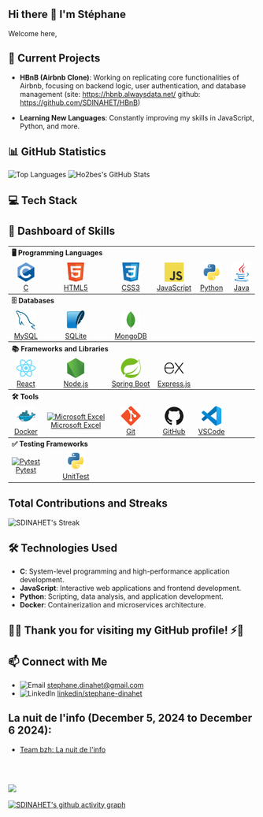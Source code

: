 ## Hi there 👋 I'm Stéphane

<!-- ![Visits](https://img.shields.io/badge/visits-123-blue?style=for-the-badge) -->

Welcome here,
<!--
**SDINAHET/SDINAHET** is a ✨ _special_ ✨ repository because its `README.md` (this file) appears on your GitHub profile.

Here are some ideas to get you started:

- 🔭 I’m currently working on ...
- 🌱 I’m currently learning ...
- 👯 I’m looking to collaborate on ...
- 🤔 I’m looking for help with ...
- 💬 Ask me about ...
- 📫 How to reach me: ...
- 😄 Pronouns: ...
- ⚡ Fun fact: ...
-->

## 🚀 Current Projects
- **HBnB (Airbnb Clone)**: Working on replicating core functionalities of Airbnb, focusing on backend logic, user authentication, and database management (site: https://hbnb.alwaysdata.net/ github: https://github.com/SDINAHET/HBnB)

<!-- -site: https://hbnb.alwaysdata.net/ github: https://github.com/SDINAHET/HBnB -->

- **Learning New Languages**: Constantly improving my skills in JavaScript, Python, and more.


## 📊 GitHub Statistics
![Top Languages](https://github-readme-stats.vercel.app/api/top-langs/?username=SDINAHET&layout=compact&theme=dark)
![Ho2bes's GitHub Stats](https://github-readme-stats.vercel.app/api?username=SDINAHET&show_icons=true&hide_title=true&count_private=true&hide=prs&theme=dark)


<!--
![Contribution Graph](https://github-contribution-graph.ez4o.com/?username=SDINAHET&theme=dark)
-->

## 💻 Tech Stack

<!-- ![C](https://img.shields.io/badge/C-00599C?style=for-the-badge&logo=c&logoColor=white)
![HTML5](https://img.shields.io/badge/html5%20-%23E34F26.svg?&style=for-the-badge&logo=html5&logoColor=white)
![CSS3](https://img.shields.io/badge/css3-%231572B6.svg?&style=for-the-badge&logo=css3&logoColor=white)
![JavaScript](https://img.shields.io/badge/javascript-%23323330.svg?style=for-the-badge&logo=javascript&logoColor=%23F7DF1E)
![Python](https://img.shields.io/badge/python-3670A0?style=for-the-badge&logo=python&logoColor=ffdd54)
![Git](https://img.shields.io/badge/git%20-%23F05033.svg?&style=for-the-badge&logo=git&logoColor=white)
![MySQL](https://img.shields.io/badge/mysql-%2300f.svg?&style=for-the-badge&logo=mysql&logoColor=white)
![SQLite](https://img.shields.io/badge/sqlite-%2307405e.svg?&style=for-the-badge&logo=sqlite&logoColor=white)
![Node.js](https://img.shields.io/badge/node.js-6DA55F?style=for-the-badge&logo=node.js&logoColor=white)
![MongoDB](https://img.shields.io/badge/MongoDB-%234ea94b.svg?&style=for-the-badge&logo=mongodb&logoColor=white)
![Docker](https://img.shields.io/badge/Docker-2496ED?style=for-the-badge&logo=docker&logoColor=white)
![Java](https://img.shields.io/badge/Java-007396?style=for-the-badge&logo=java&logoColor=white)
![Spring Boot](https://img.shields.io/badge/Spring_Boot-6DB33F?style=for-the-badge&logo=springboot&logoColor=white)
![React](https://img.shields.io/badge/react-%2320232a.svg?style=for-the-badge&logo=react&logoColor=%2361DAFB)
![Excel](https://img.shields.io/badge/Microsoft%20Excel-%23319733.svg?style=for-the-badge&logo=microsoft-excel&logoColor=white)
![VBA](https://img.shields.io/badge/VBA-%23007ACC.svg?style=for-the-badge&logo=visual-studio&logoColor=white)
![VS Code](https://img.shields.io/badge/VSCode-007ACC?style=for-the-badge&logo=visual-studio-code&logoColor=white)


<!-- ### Programming Languages:
- ![C](https://img.shields.io/badge/C-00599C?style=for-the-badge&logo=c&logoColor=white)
- ![HTML5](https://img.shields.io/badge/html5%20-%23E34F26.svg?&style=for-the-badge&logo=html5&logoColor=white)
- ![CSS3](https://img.shields.io/badge/css3-%231572B6.svg?&style=for-the-badge&logo=css3&logoColor=white)
- ![JavaScript](https://img.shields.io/badge/javascript-%23323330.svg?style=for-the-badge&logo=javascript&logoColor=%23F7DF1E)
- ![Python](https://img.shields.io/badge/python-3670A0?style=for-the-badge&logo=python&logoColor=ffdd54)
- ![Java](https://img.shields.io/badge/Java-%23007396.svg?style=for-the-badge&logo=java&logoColor=white&logo=coffeescript)
### Version Control:
- ![Git](https://img.shields.io/badge/git%20-%23F05033.svg?&style=for-the-badge&logo=git&logoColor=white)
### Databases:
- ![MySQL](https://img.shields.io/badge/mysql-%2300f.svg?&style=for-the-badge&logo=mysql&logoColor=white)
- ![SQLite](https://img.shields.io/badge/SQLite-%2307405e.svg?&style=for-the-badge&logo=sqlite&logoColor=white)
### Frameworks and Libraries:
- ![Node.js](https://img.shields.io/badge/node.js-6DA55F?style=for-the-badge&logo=node.js&logoColor=white)
- ![Spring Boot](https://img.shields.io/badge/Spring_Boot-6DB33F?style=for-the-badge&logo=springboot&logoColor=white)
- ![React](https://img.shields.io/badge/react-%2320232a.svg?style=for-the-badge&logo=react&logoColor=%2361DAFB)
### Tools:
- ![Docker](https://img.shields.io/badge/Docker-2496ED?style=for-the-badge&logo=docker&logoColor=white)
- ![Microsoft Excel](https://img.shields.io/badge/Microsoft%20Excel-%23319733.svg?style=for-the-badge&logo=microsoft-excel&logoColor=white)
- ![VBA](https://img.shields.io/badge/VBA-%23007ACC.svg?style=for-the-badge&logo=visualstudio&logoColor=white)
![VS Code](https://img.shields.io/badge/VSCode-007ACC?style=for-the-badge&logo=visual-studio-code&logoColor=white)


## Dashboard of Skills

<table>
  <tr>
    <td align="center"><img src="https://img.shields.io/badge/C-00599C?style=for-the-badge&logo=c&logoColor=white" alt="C"></td>
    <td align="center"><img src="https://img.shields.io/badge/html5%20-%23E34F26.svg?&style=for-the-badge&logo=html5&logoColor=white" alt="HTML5"></td>
    <td align="center"><img src="https://img.shields.io/badge/css3-%231572B6.svg?&style=for-the-badge&logo=css3&logoColor=white" alt="CSS3"></td>
    <td align="center"><img src="https://img.shields.io/badge/javascript-%23323330.svg?style=for-the-badge&logo=javascript&logoColor=%23F7DF1E" alt="JavaScript"></td>
  </tr>
  <tr>
    <td align="center"><img src="https://img.shields.io/badge/python-3670A0?style=for-the-badge&logo=python&logoColor=ffdd54" alt="Python"></td>
    <td align="center"><img src="https://img.shields.io/badge/Java-%23007396.svg?style=for-the-badge&logo=java&logoColor=white&logo=coffeescript" alt="Java"></td>
    <td align="center"><img src="https://img.shields.io/badge/mysql-%2300f.svg?&style=for-the-badge&logo=mysql&logoColor=white" alt="MySQL"></td>
    <td align="center"><img src="https://img.shields.io/badge/sqlite-%2307405e.svg?&style=for-the-badge&logo=sqlite&logoColor=white" alt="SQLite"></td>
  </tr>
  <tr>
    <td align="center"><img src="https://img.shields.io/badge/git%20-%23F05033.svg?&style=for-the-badge&logo=git&logoColor=white" alt="Git"></td>
    <td align="center"><img src="https://img.shields.io/badge/react-%2320232a.svg?style=for-the-badge&logo=react&logoColor=%2361DAFB" alt="React"></td>
    <td align="center"><img src="https://img.shields.io/badge/node.js-6DA55F?style=for-the-badge&logo=node.js&logoColor=white" alt="Node.js"></td>
    <td align="center"><img src="https://img.shields.io/badge/Spring_Boot-6DB33F?style=for-the-badge&logo=springboot&logoColor=white" alt="Spring Boot"></td>
  </tr>
  <tr>
    <td align="center"><img src="https://img.shields.io/badge/Docker-2496ED?style=for-the-badge&logo=docker&logoColor=white" alt="Docker"></td>
    <td align="center"><img src="https://img.shields.io/badge/Microsoft%20Excel-%23319733.svg?style=for-the-badge&logo=microsoft-excel&logoColor=white" alt="Microsoft Excel"></td>
    <td align="center"><img src="https://img.shields.io/badge/VBA-%23007ACC.svg?style=for-the-badge&logo=visualstudio&logoColor=white" alt="VBA"></td>
    <td align="center"><img src="https://img.shields.io/badge/MongoDB-%234ea94b.svg?&style=for-the-badge&logo=mongodb&logoColor=white" alt="MongoDB"></td>
  </tr>
</table> -->

<!-- ## Dashboard of Skills

### Programming Languages:
<table>
  <tr>
    <td align="center"><img src="https://img.shields.io/badge/C-00599C?style=for-the-badge&logo=c&logoColor=white" alt="C"></td>
    <td align="center"><img src="https://img.shields.io/badge/html5%20-%23E34F26.svg?&style=for-the-badge&logo=html5&logoColor=white" alt="HTML5"></td>
    <td align="center"><img src="https://img.shields.io/badge/css3-%231572B6.svg?&style=for-the-badge&logo=css3&logoColor=white" alt="CSS3"></td>
    <td align="center"><img src="https://img.shields.io/badge/javascript-%23323330.svg?style=for-the-badge&logo=javascript&logoColor=%23F7DF1E" alt="JavaScript"></td>
    <td align="center"><img src="https://img.shields.io/badge/python-3670A0?style=for-the-badge&logo=python&logoColor=ffdd54" alt="Python"></td>
    <td align="center"><img src="https://img.shields.io/badge/Java-%23007396.svg?style=for-the-badge&logo=java&logoColor=white&logo=coffeescript" alt="Java"></td>
  </tr>
</table>

### Databases:
<table>
  <tr>
    <td align="center"><img src="https://img.shields.io/badge/mysql-%2300f.svg?&style=for-the-badge&logo=mysql&logoColor=white" alt="MySQL"></td>
    <td align="center"><img src="https://img.shields.io/badge/sqlite-%2307405e.svg?&style=for-the-badge&logo=sqlite&logoColor=white" alt="SQLite"></td>
    <td align="center"><img src="https://img.shields.io/badge/MongoDB-%234ea94b.svg?&style=for-the-badge&logo=mongodb&logoColor=white" alt="MongoDB"></td>
  </tr>
</table>

### Frameworks and Libraries:
<table>
  <tr>
    <td align="center"><img src="https://img.shields.io/badge/react-%2320232a.svg?style=for-the-badge&logo=react&logoColor=%2361DAFB" alt="React"></td>
    <td align="center"><img src="https://img.shields.io/badge/node.js-6DA55F?style=for-the-badge&logo=node.js&logoColor=white" alt="Node.js"></td>
    <td align="center"><img src="https://img.shields.io/badge/Spring_Boot-6DB33F?style=for-the-badge&logo=springboot&logoColor=white" alt="Spring Boot"></td>
  </tr>
</table>

### Tools:
<table>
  <tr>
    <td align="center"><img src="https://img.shields.io/badge/Docker-2496ED?style=for-the-badge&logo=docker&logoColor=white" alt="Docker"></td>
    <td align="center"><img src="https://img.shields.io/badge/Microsoft%20Excel-%23319733.svg?style=for-the-badge&logo=microsoft-excel&logoColor=white" alt="Microsoft Excel"></td>
    <td align="center"><img src="https://img.shields.io/badge/VBA-%23007ACC.svg?style=for-the-badge&logo=visualstudio&logoColor=white" alt="VBA"></td>
    <td align="center"><img src="https://img.shields.io/badge/git%20-%23F05033.svg?&style=for-the-badge&logo=git&logoColor=white" alt="Git"></td>
  </tr>
</table> -->

<!-- ## Dashboard of Skills

<table>
  <tr>
    <th colspan="6" align="left">Programming Languages</th>
  </tr>
  <tr>
    <td align="center"><img src="https://img.shields.io/badge/C-00599C?style=for-the-badge&logo=c&logoColor=white" alt="C"></td>
    <td align="center"><img src="https://img.shields.io/badge/html5%20-%23E34F26.svg?&style=for-the-badge&logo=html5&logoColor=white" alt="HTML5"></td>
    <td align="center"><img src="https://img.shields.io/badge/css3-%231572B6.svg?&style=for-the-badge&logo=css3&logoColor=white" alt="CSS3"></td>
    <td align="center"><img src="https://img.shields.io/badge/javascript-%23323330.svg?style=for-the-badge&logo=javascript&logoColor=%23F7DF1E" alt="JavaScript"></td>
    <td align="center"><img src="https://img.shields.io/badge/python-3670A0?style=for-the-badge&logo=python&logoColor=ffdd54" alt="Python"></td>
    <td align="center"><img src="https://img.shields.io/badge/Java-%23007396.svg?style=for-the-badge&logo=java&logoColor=white&logo=coffeescript" alt="Java"></td>
  </tr>
  <tr>
    <th colspan="6" align="left">Databases</th>
  </tr>
  <tr>
    <td align="center"><img src="https://img.shields.io/badge/mysql-%2300f.svg?&style=for-the-badge&logo=mysql&logoColor=white" alt="MySQL"></td>
    <td align="center"><img src="https://img.shields.io/badge/sqlite-%2307405e.svg?&style=for-the-badge&logo=sqlite&logoColor=white" alt="SQLite"></td>
    <td align="center"><img src="https://img.shields.io/badge/MongoDB-%234ea94b.svg?&style=for-the-badge&logo=mongodb&logoColor=white" alt="MongoDB"></td>
    <td colspan="3"></td>
  </tr>
  <tr>
    <th colspan="6" align="left">Frameworks and Libraries</th>
  </tr>
  <tr>
    <td align="center"><img src="https://img.shields.io/badge/react-%2320232a.svg?style=for-the-badge&logo=react&logoColor=%2361DAFB" alt="React"></td>
    <td align="center"><img src="https://img.shields.io/badge/node.js-6DA55F?style=for-the-badge&logo=node.js&logoColor=white" alt="Node.js"></td>
    <td align="center"><img src="https://img.shields.io/badge/Spring_Boot-6DB33F?style=for-the-badge&logo=springboot&logoColor=white" alt="Spring Boot"></td>
	<td align="center"><img src="https://img.shields.io/badge/Express.js-%23000000.svg?style=for-the-badge&logo=express&logoColor=white" alt="Express.js"></td>
    <td colspan="3></td>
  </tr>
  <tr>
    <th colspan="6" align="left">Tools</th>
  </tr>
  <tr>
    <td align="center"><img src="https://img.shields.io/badge/Docker-2496ED?style=for-the-badge&logo=docker&logoColor=white" alt="Docker"></td>
    <td align="center"><img src="https://img.shields.io/badge/Microsoft%20Excel-%23319733.svg?style=for-the-badge&logo=microsoft-excel&logoColor=white" alt="Microsoft Excel"></td>
    <td align="center"><img src="https://img.shields.io/badge/VBA-%23007ACC.svg?style=for-the-badge&logo=visualstudio&logoColor=white" alt="VBA"></td>
    <td align="center"><img src="https://img.shields.io/badge/git%20-%23F05033.svg?&style=for-the-badge&logo=git&logoColor=white" alt="Git"></td>
	<td align="center"><img src="https://img.shields.io/badge/VSCode-007ACC?style=for-the-badge&logo=visual-studio-code&logoColor=white" alt="Visual Studio Code"></td>
    <td colspan="1"></td>
    <td colspan="2"></td>
  </tr>
    <th colspan="6" align="left">Testing Frameworks</th>
  <tr>
    <td align="center"><img src="https://img.shields.io/badge/UnitTest-5A9DD1?style=for-the-badge&logo=python&logoColor=white" alt="UnitTest"></td>
  </tr>
</table> -->
<!--
## Dashboard of Skills

<table>
  <tr>
    <th colspan="6" align="left"> 🖥️ Programming Languages</th>
  </tr>
  <tr>
    <td align="center"><img src="https://img.shields.io/badge/C-00599C?style=for-the-badge&logo=c&logoColor=white" alt="C"></td>
    <td align="center"><img src="https://img.shields.io/badge/html5%20-%23E34F26.svg?&style=for-the-badge&logo=html5&logoColor=white" alt="HTML5"></td>
    <td align="center"><img src="https://img.shields.io/badge/css3-%231572B6.svg?&style=for-the-badge&logo=css3&logoColor=white" alt="CSS3"></td>
    <td align="center"><img src="https://img.shields.io/badge/javascript-%23323330.svg?style=for-the-badge&logo=javascript&logoColor=%23F7DF1E" alt="JavaScript"></td>
    <td align="center"><img src="https://img.shields.io/badge/python-3670A0?style=for-the-badge&logo=python&logoColor=ffdd54" alt="Python"></td>
    <td align="center"><img src="https://img.shields.io/badge/Java-%23007396.svg?style=for-the-badge&logo=java&logoColor=white&logo=coffeescript" alt="Java"></td>
  </tr>
  <tr>
    <th colspan="6" align="left"> 🗄️Databases</th>
  </tr>
  <tr>
    <td align="center"><img src="https://img.shields.io/badge/mysql-%2300f.svg?&style=for-the-badge&logo=mysql&logoColor=white" alt="MySQL"></td>
    <td align="center"><img src="https://img.shields.io/badge/sqlite-%2307405e.svg?&style=for-the-badge&logo=sqlite&logoColor=white" alt="SQLite"></td>
    <td align="center"><img src="https://img.shields.io/badge/MongoDB-%234ea94b.svg?&style=for-the-badge&logo=mongodb&logoColor=white" alt="MongoDB"></td>
    <td colspan="3"></td>
  </tr>
  <tr>
    <th colspan="6" align="left"> 📚 Frameworks and Libraries</th>
  </tr>
  <tr>
    <td align="center"><img src="https://img.shields.io/badge/react-%2320232a.svg?style=for-the-badge&logo=react&logoColor=%2361DAFB" alt="React"></td>
    <td align="center"><img src="https://img.shields.io/badge/node.js-6DA55F?style=for-the-badge&logo=node.js&logoColor=white" alt="Node.js"></td>
    <td align="center"><img src="https://img.shields.io/badge/Spring_Boot-6DB33F?style=for-the-badge&logo=springboot&logoColor=white" alt="Spring Boot"></td>
    <td align="center"><img src="https://img.shields.io/badge/Express.js-%23000000.svg?style=for-the-badge&logo=express&logoColor=white" alt="Express.js"></td>
    <td colspan="2"></td>
  </tr>
  <tr>
    <th colspan="6" align="left"> 🛠️ Tools</th>
  </tr>
  <tr>
    <td align="center"><img src="https://img.shields.io/badge/Docker-2496ED?style=for-the-badge&logo=docker&logoColor=white" alt="Docker"></td>
    <td align="center"><img src="https://img.shields.io/badge/Microsoft%20Excel-%23319733.svg?style=for-the-badge&logo=microsoft-excel&logoColor=white" alt="Microsoft Excel"></td>
    <!-- <td align="center"><img src="https://your-hosting-service.com/excel-logo.png" alt="Microsoft Excel" width="60" height="60"><br>Microsoft Excel</td>
    <td align="center"><img src="https://img.shields.io/badge/VBA-%23007ACC.svg?style=for-the-badge&logo=visualstudio&logoColor=white" alt="VBA"></td>
    <td align="center"><img src="https://img.shields.io/badge/git%20-%23F05033.svg?&style=for-the-badge&logo=git&logoColor=white" alt="Git"></td>
    <td align="center"><img src="https://img.shields.io/badge/VSCode-007ACC?style=for-the-badge&logo=visual-studio-code&logoColor=white" alt="Visual Studio Code"></td>
    <td colspan="1"></td>
  </tr>
  <tr>
    <th colspan="6" align="left"> ✅ Testing Frameworks</th>
  </tr>
  <!-- <tr>
    <td align="center"><img src="https://img.shields.io/badge/UnitTest-5A9DD1?style=for-the-badge&logo=python&logoColor=white" alt="UnitTest"></td>
    <td align="center"><img src="https://raw.githubusercontent.com/devicons/devicon/master/icons/python/python-original.svg" alt="UnitTest" width="60" height="60"><br>UnitTest</td>
     <td align="center"><img src="https://upload.wikimedia.org/wikipedia/commons/b/ba/Pytest_logo.svg" alt="Pytest" width="60" height="60"><br>Pytest</td>
    <!-- <td align="center"><img src="https://img.shields.io/badge/Jest-C21325?style=for-the-badge&logo=jest&logoColor=white" alt="Jest"></td>
    <td colspan="4"></td>
  </tr>
</table> -->


<!-- ## 🚀 Dashboard of Skills

<table>
  <tr>
    <th colspan="6" align="left"> 🖥️ Programming Languages</th>
  </tr>
  <tr>
    <td align="center">
      <img src="https://img.shields.io/badge/C-00599C?style=for-the-badge&logo=c&logoColor=white" alt="C">
    </td>
    <td align="center">
      <img src="https://img.shields.io/badge/html5%20-%23E34F26.svg?&style=for-the-badge&logo=html5&logoColor=white" alt="HTML5">
    </td>
    <td align="center">
      <img src="https://img.shields.io/badge/css3-%231572B6.svg?&style=for-the-badge&logo=css3&logoColor=white" alt="CSS3">
    </td>
    <td align="center">
      <img src="https://img.shields.io/badge/javascript-%23323330.svg?style=for-the-badge&logo=javascript&logoColor=%23F7DF1E" alt="JavaScript">
    </td>
    <td align="center">
      <img src="https://img.shields.io/badge/python-3670A0?style=for-the-badge&logo=python&logoColor=ffdd54" alt="Python">
    </td>
    <td align="center">
      <img src="https://img.shields.io/badge/Java-%23007396.svg?style=for-the-badge&logo=java&logoColor=white&logo=coffeescript" alt="Java">
    </td>
  </tr>
  <tr>
    <th colspan="6" align="left"> 🗄️ Databases</th>
  </tr>
  <tr>
    <td align="center">
      <img src="https://img.shields.io/badge/mysql-%2300f.svg?&style=for-the-badge&logo=mysql&logoColor=white" alt="MySQL">
    </td>
    <td align="center">
      <img src="https://img.shields.io/badge/sqlite-%2307405e.svg?&style=for-the-badge&logo=sqlite&logoColor=white" alt="SQLite">
    </td>
    <td align="center">
      <img src="https://img.shields.io/badge/MongoDB-%234ea94b.svg?&style=for-the-badge&logo=mongodb&logoColor=white" alt="MongoDB">
    </td>
    <td colspan="3"></td>
  </tr>
  <tr>
    <th colspan="6" align="left"> 📚 Frameworks and Libraries</th>
  </tr>
  <tr>
    <td align="center">
      <img src="https://img.shields.io/badge/react-%2320232a.svg?style=for-the-badge&logo=react&logoColor=%2361DAFB" alt="React">
    </td>
    <td align="center">
      <img src="https://img.shields.io/badge/node.js-6DA55F?style=for-the-badge&logo=node.js&logoColor=white" alt="Node.js">
    </td>
    <td align="center">
      <img src="https://img.shields.io/badge/Spring_Boot-6DB33F?style=for-the-badge&logo=springboot&logoColor=white" alt="Spring Boot">
    </td>
    <td align="center">
      <img src="https://img.shields.io/badge/Express.js-%23000000.svg?style=for-the-badge&logo=express&logoColor=white" alt="Express.js">
    </td>
    <td colspan="2"></td>
  </tr>
  <tr>
    <th colspan="6" align="left"> 🛠️ Tools</th>
  </tr>
  <tr>
    <td align="center">
      <img src="https://img.shields.io/badge/Docker-2496ED?style=for-the-badge&logo=docker&logoColor=white" alt="Docker">
    </td>
    <td align="center">
      <img src="https://img.shields.io/badge/Microsoft%20Excel-%23319733.svg?style=for-the-badge&logo=microsoft-excel&logoColor=white" alt="Microsoft Excel">
    </td>
    <td align="center">
      <img src="https://img.shields.io/badge/VBA-%23007ACC.svg?style=for-the-badge&logo=visualstudio&logoColor=white" alt="VBA">
    </td>
    <td align="center">
      <img src="https://img.shields.io/badge/git%20-%23F05033.svg?&style=for-the-badge&logo=git&logoColor=white" alt="Git">
    </td>
    <td align="center">
      <img src="https://img.shields.io/badge/VSCode-007ACC?style=for-the-badge&logo=visual-studio-code&logoColor=white" alt="Visual Studio Code">
    </td>
    <td colspan="1"></td>
  </tr>
  <tr>
    <th colspan="6" align="left"> ✅ Testing Frameworks</th>
  </tr>
  <tr>
    <td align="center">
      <img src="https://raw.githubusercontent.com/devicons/devicon/master/icons/python/python-original.svg" alt="UnitTest" width="60" height="60"><br>UnitTest
    </td>
    <td align="center">
      <img src="https://upload.wikimedia.org/wikipedia/commons/b/ba/Pytest_logo.svg" alt="Pytest" width="60" height="60"><br>Pytest
    </td>
    <td colspan="4"></td>
  </tr>
</table> -->


<!-- ### Dashboard of Skills

<table>
  <tr>
    <th colspan="6" align="left"> 🖥️ Programming Languages</th>
  </tr>
  <tr>
    <td align="center">
      <img src="https://raw.githubusercontent.com/devicons/devicon/master/icons/c/c-original.svg" alt="C" width="60" height="60"><br>C
    </td>
    <td align="center">
      <img src="https://raw.githubusercontent.com/devicons/devicon/master/icons/html5/html5-original.svg" alt="HTML5" width="60" height="60"><br>HTML5
    </td>
    <td align="center">
      <img src="https://raw.githubusercontent.com/devicons/devicon/master/icons/css3/css3-original.svg" alt="CSS3" width="60" height="60"><br>CSS3
    </td>
    <td align="center">
      <img src="https://raw.githubusercontent.com/devicons/devicon/master/icons/javascript/javascript-original.svg" alt="JavaScript" width="60" height="60"><br>JavaScript
    </td>
    <td align="center">
      <img src="https://raw.githubusercontent.com/devicons/devicon/master/icons/python/python-original.svg" alt="Python" width="60" height="60"><br>Python
    </td>
    <td align="center">
      <img src="https://raw.githubusercontent.com/devicons/devicon/master/icons/java/java-original.svg" alt="Java" width="60" height="60"><br>Java
    </td>
  </tr>
  <tr>
    <th colspan="6" align="left"> 🗄️ Databases</th>
  </tr>
  <tr>
    <td align="center">
      <img src="https://raw.githubusercontent.com/devicons/devicon/master/icons/mysql/mysql-original.svg" alt="MySQL" width="60" height="60"><br>MySQL
    </td>
    <td align="center">
      <img src="https://raw.githubusercontent.com/devicons/devicon/master/icons/sqlite/sqlite-original.svg" alt="SQLite" width="60" height="60"><br>SQLite
    </td>
    <td align="center">
      <img src="https://raw.githubusercontent.com/devicons/devicon/master/icons/mongodb/mongodb-original.svg" alt="MongoDB" width="60" height="60"><br>MongoDB
    </td>
    <td colspan="3"></td>
  </tr>
  <tr>
    <th colspan="6" align="left"> 📚 Frameworks and Libraries</th>
  </tr>
  <tr>
    <td align="center">
      <img src="https://raw.githubusercontent.com/devicons/devicon/master/icons/react/react-original.svg" alt="React" width="60" height="60"><br>React
    </td>
    <td align="center">
      <img src="https://raw.githubusercontent.com/devicons/devicon/master/icons/nodejs/nodejs-original.svg" alt="Node.js" width="60" height="60"><br>Node.js
    </td>
    <td align="center">
      <img src="https://raw.githubusercontent.com/devicons/devicon/master/icons/spring/spring-original.svg" alt="Spring Boot" width="60" height="60"><br>Spring Boot
    </td>
    <td align="center">
      <img src="https://raw.githubusercontent.com/devicons/devicon/master/icons/express/express-original.svg" alt="Express.js" width="60" height="60"><br>Express.js
    </td>
    <td colspan="2"></td>
  </tr>
  <tr>
    <th colspan="6" align="left"> 🛠️ Tools</th>
  </tr>
  <tr>
    <td align="center">
      <img src="https://raw.githubusercontent.com/devicons/devicon/master/icons/docker/docker-original.svg" alt="Docker" width="60" height="60"><br>Docker
    </td>
      <td align="center">
    <img src="https://upload.wikimedia.org/wikipedia/commons/7/73/Microsoft_Excel_2013-2019_logo.svg" alt="Microsoft Excel" width="60" height="60"><br>Microsoft Excel
  </td>
    <td align="center">
      <img src="https://raw.githubusercontent.com/devicons/devicon/master/icons/git/git-original.svg" alt="Git" width="60" height="60"><br>Git
    </td>
    <td align="center">
      <img src="https://raw.githubusercontent.com/devicons/devicon/master/icons/vscode/vscode-original.svg" alt="VSCode" width="60" height="60"><br>VSCode
    </td>
    <td colspan="2"></td>
  </tr>
  <tr>
    <th colspan="6" align="left"> ✅ Testing Frameworks</th>
  </tr>
  <tr>
    <td align="center">
      <img src="https://raw.githubusercontent.com/devicons/devicon/master/icons/python/python-original.svg" alt="UnitTest" width="60" height="60"><br>UnitTest
    </td>
      <td align="center">
      <img src="https://upload.wikimedia.org/wikipedia/commons/b/ba/Pytest_logo.svg" alt="Pytest" width="60" height="60"><br>Pytest
    </td>
     <td colspan="4"></td>
  </tr>
</table> -->

## 🚀 Dashboard of Skills

<table>
  <tr>
    <th colspan="6" align="left"> 🖥️ Programming Languages</th>
  </tr>
  <tr>
    <td align="center">
      <a href="https://en.wikipedia.org/wiki/C_(programming_language)">
        <img src="https://raw.githubusercontent.com/devicons/devicon/master/icons/c/c-original.svg" alt="C" width="40" height="40"><br>C
      </a>
    </td>
    <td align="center">
      <a href="https://en.wikipedia.org/wiki/HTML5">
        <img src="https://raw.githubusercontent.com/devicons/devicon/master/icons/html5/html5-original.svg" alt="HTML5" width="40" height="40"><br>HTML5
      </a>
    </td>
    <td align="center">
      <a href="https://en.wikipedia.org/wiki/CSS">
        <img src="https://raw.githubusercontent.com/devicons/devicon/master/icons/css3/css3-original.svg" alt="CSS3" width="40" height="40"><br>CSS3
      </a>
    </td>
    <td align="center">
      <a href="https://en.wikipedia.org/wiki/JavaScript">
        <img src="https://raw.githubusercontent.com/devicons/devicon/master/icons/javascript/javascript-original.svg" alt="JavaScript" width="40" height="40"><br>JavaScript
      </a>
    </td>
    <td align="center">
      <a href="https://en.wikipedia.org/wiki/Python_(programming_language)">
        <img src="https://raw.githubusercontent.com/devicons/devicon/master/icons/python/python-original.svg" alt="Python" width="40" height="40"><br>Python
      </a>
    </td>
    <td align="center">
      <a href="https://en.wikipedia.org/wiki/Java_(programming_language)">
        <img src="https://raw.githubusercontent.com/devicons/devicon/master/icons/java/java-original.svg" alt="Java" width="40" height="40"><br>Java
      </a>
    </td>
  </tr>
  <tr>
    <th colspan="6" align="left"> 🗄️ Databases</th>
  </tr>
  <tr>
    <td align="center">
      <a href="https://en.wikipedia.org/wiki/MySQL">
        <img src="https://raw.githubusercontent.com/devicons/devicon/master/icons/mysql/mysql-original.svg" alt="MySQL" width="40" height="40"><br>MySQL
      </a>
    </td>
    <td align="center">
      <a href="https://en.wikipedia.org/wiki/SQLite">
        <img src="https://raw.githubusercontent.com/devicons/devicon/master/icons/sqlite/sqlite-original.svg" alt="SQLite" width="40" height="40"><br>SQLite
      </a>
    </td>
    <td align="center">
      <a href="https://en.wikipedia.org/wiki/MongoDB">
        <img src="https://raw.githubusercontent.com/devicons/devicon/master/icons/mongodb/mongodb-original.svg" alt="MongoDB" width="40" height="40"><br>MongoDB
      </a>
    </td>
    <td colspan="3"></td>
  </tr>
  <tr>
    <th colspan="6" align="left"> 📚 Frameworks and Libraries</th>
  </tr>
  <tr>
    <td align="center">
      <a href="https://en.wikipedia.org/wiki/React_(JavaScript_library)">
        <img src="https://raw.githubusercontent.com/devicons/devicon/master/icons/react/react-original.svg" alt="React" width="40" height="40"><br>React
      </a>
    </td>
    <td align="center">
      <a href="https://en.wikipedia.org/wiki/Node.js">
        <img src="https://raw.githubusercontent.com/devicons/devicon/master/icons/nodejs/nodejs-original.svg" alt="Node.js" width="40" height="40"><br>Node.js
      </a>
    </td>
    <td align="center">
      <a href="https://en.wikipedia.org/wiki/Spring_Framework">
        <img src="https://raw.githubusercontent.com/devicons/devicon/master/icons/spring/spring-original.svg" alt="Spring Boot" width="40" height="40"><br>Spring Boot
      </a>
    </td>
    <td align="center">
      <a href="https://en.wikipedia.org/wiki/Express.js">
        <img src="https://raw.githubusercontent.com/devicons/devicon/master/icons/express/express-original.svg" alt="Express.js" width="40" height="40"><br>Express.js
      </a>
    </td>
    <td colspan="2"></td>
  </tr>
  <tr>
    <th colspan="6" align="left"> 🛠️ Tools</th>
  </tr>
  <tr>
    <td align="center">
      <a href="https://en.wikipedia.org/wiki/Docker_(software)">
        <img src="https://raw.githubusercontent.com/devicons/devicon/master/icons/docker/docker-original.svg" alt="Docker" width="40" height="40"><br>Docker
      </a>
    </td>
    <td align="center">
      <a href="https://en.wikipedia.org/wiki/Microsoft_Excel">
        <img src="https://upload.wikimedia.org/wikipedia/commons/7/73/Microsoft_Excel_2013-2019_logo.svg" alt="Microsoft Excel" width="40" height="40"><br>Microsoft Excel
      </a>
    </td>
    <td align="center">
      <a href="https://en.wikipedia.org/wiki/Git">
        <img src="https://raw.githubusercontent.com/devicons/devicon/master/icons/git/git-original.svg" alt="Git" width="40" height="40"><br>Git
      </a>
    </td>
    <td align="center">
    <a href="https://en.wikipedia.org/wiki/GitHub">
      <img src="https://raw.githubusercontent.com/devicons/devicon/master/icons/github/github-original.svg" alt="GitHub" width="40" height="40"><br>GitHub
    </a>
  </td>
    <td align="center">
      <a href="https://en.wikipedia.org/wiki/Visual_Studio_Code">
        <img src="https://raw.githubusercontent.com/devicons/devicon/master/icons/vscode/vscode-original.svg" alt="VSCode" width="40" height="40"><br>VSCode
      </a>
    </td>
    <td colspan="1"></td>
  </tr>
  <tr>
    <th colspan="6" align="left"> ✅ Testing Frameworks</th>
  </tr>
  <tr>
    <td align="center">
      <a href="https://en.wikipedia.org/wiki/Pytest">
        <img src="https://upload.wikimedia.org/wikipedia/commons/b/ba/Pytest_logo.svg" alt="Pytest" width="40" height="40"><br>Pytest
      </a>
    </td>
    <td align="center">
      <a href="https://en.wikipedia.org/wiki/Unit_testing">
        <img src="https://raw.githubusercontent.com/devicons/devicon/master/icons/python/python-original.svg" alt="UnitTest" width="40" height="40"><br>UnitTest
      </a>
    </td>
    <td colspan="4"></td>
  </tr>
</table>



<!-- [Prisma](https://img.shields.io/badge/Prisma-1B222D?style=for-the-badge&logo=prisma&logoColor=white)
![PostgreSQL](https://img.shields.io/badge/PostgreSQL-4169E1?style=for-the-badge&logo=postgresql&logoColor=white) -->


## Total Contributions and Streaks

![SDINAHET's Streak](https://streak-stats.demolab.com?user=SDINAHET&theme=react&card_width=1000)

## 🛠 Technologies Used

- **C**: System-level programming and high-performance application development.
- **JavaScript**: Interactive web applications and frontend development.
- **Python**: Scripting, data analysis, and application development.
- **Docker**: Containerization and microservices architecture.
<!--- **Prisma**: Next-generation ORM for PostgreSQL and MongoDB.
- **PostgreSQL**: Robust relational database management.
-->

## 🙂😄 Thank you for visiting my GitHub profile! ⚡💬

<!-- ## 📫 Connect with Me -->
<!-- - Email: [stephane.dinahet@gmail.com](mailto:stephane.dinahet@gmail.com)
- LinkedIn: [linkedin/stephane-dinahet](https://www.linkedin.com/in/st%C3%A9phane-dinahet-3b363189/) -->
## 📫 Connect with Me
- ![Email](https://img.shields.io/badge/Email-D14836?style=for-the-badge&logo=gmail&logoColor=white) [stephane.dinahet@gmail.com](mailto:stephane.dinahet@gmail.com)
- ![LinkedIn](https://img.shields.io/badge/LinkedIn-%230077B5.svg?style=for-the-badge&logo=linkedin&logoColor=white) [linkedin/stephane-dinahet](https://www.linkedin.com/in/st%C3%A9phane-dinahet-3b363189/)


## La nuit de l'info (December 5, 2024 to December 6 2024):
- [Team bzh: La nuit de l'info](https://www.nuitdelinfo.com/inscription/equipes/673)


<br><br>

[![](https://visitcount.itsvg.in/api?id=SDINAHET&icon=0&color=0)](https://visitcount.itsvg.in)
<!--
![Visits](https://img.shields.io/badge/visits-123-blue?style=for-the-badge) -->


<!-- [![](https://github-profile-trophy.vercel.app/?username=SDINAHET&theme=onestar&no-bg=true&no-frame=true)](https://github.com/ryo-ma/github-profile-trophy) -->


<!-- [![ReadMe Card](https://github-readme-stats.vercel.app/api/pin/?username=SDINAHET&repo=holbertonschool-higher_level_programming&theme=dark)](https://github.com/SDINAHET/holbertonschool-higher_level_programming)

![Contribution Graph](https://github-contribution-graph.ez4o.com/?username=SDINAHET&theme=dark)
-->
<!-- [![GitHub Activity](https://github-readme-activity-graph.cyclic.app/graph?username=SDINAHET&theme=react-dark&hide_border=true)](https://github.com/Ashutosh00710/github-readme-activity-graph) -->


[![SDINAHET's github activity graph](https://github-readme-activity-graph.vercel.app/graph?username=SDINAHET&theme=xcode)](https://github.com/ashutosh00710/github-readme-activity-graph)

<!-- [![trophy](https://github-profile-trophy.vercel.app/?username=SDINAHET&theme=onedark&no-frame=true&column=5)](https://github.com/ryo-ma/github-profile-trophy) -->
